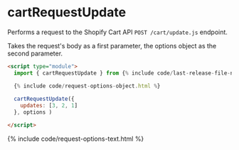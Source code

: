 # cartRequestUpdate

Performs a request to the Shopify Cart API `POST /cart/update.js` endpoint.

Takes the request's body as a first parameter, the options object as the second parameter.

```html
<script type="module">
  import { cartRequestUpdate } from {% include code/last-release-file-name.html asset_url=true %}

  {% include code/request-options-object.html %}
    
  cartRequestUpdate({
    updates: [3, 2, 1]
  }, options )

</script>
```

{% include code/request-options-text.html %}
